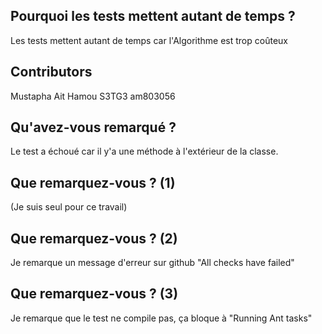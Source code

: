 ## Pourquoi les tests mettent autant de temps ?

Les tests mettent autant de temps car l'Algorithme est trop coûteux

## Contributors

Mustapha Ait Hamou S3TG3 am803056

## Qu'avez-vous remarqué ?

Le test a échoué car il y'a une méthode à l'extérieur de la classe.

## Que remarquez-vous ? (1)

(Je suis seul pour ce travail)

## Que remarquez-vous ? (2)

Je remarque un message d'erreur sur github "All checks have failed"

## Que remarquez-vous ? (3)

Je remarque que le test ne compile pas, ça bloque à "Running Ant tasks"
